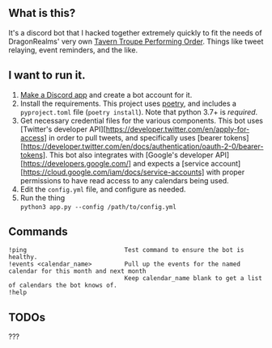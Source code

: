 ## What is this?
It's a discord bot that I hacked together extremely quickly to fit the needs of DragonRealms' very own [Tavern Troupe Performing Order](https://taverntroupe.com/). Things like tweet relaying, event reminders, and the like.


## I want to run it.
1. [Make a Discord app](https://discordpy.readthedocs.io/en/latest/discord.html) and create a bot account for it.
2. Install the requirements. This project uses [poetry](https://python-poetry.org/), and includes a `pyproject.toml` file (`poetry install`). Note that python 3.7+ is *required*.
3. Get necessary credential files for the various components. This bot uses [Twitter's developer API][https://developer.twitter.com/en/apply-for-access] in order to pull tweets, and specifically uses [bearer tokens][https://developer.twitter.com/en/docs/authentication/oauth-2-0/bearer-tokens]. This bot also integrates with [Google's developer API][https://developers.google.com/] and expects a [service account][https://cloud.google.com/iam/docs/service-accounts] with proper permissions to have read access to any calendars being used.
4. Edit the `config.yml` file, and configure as needed.
5. Run the thing  
`python3 app.py --config /path/to/config.yml`

## Commands
    !ping                           Test command to ensure the bot is healthy.
    !events <calendar_name>         Pull up the events for the named calendar for this month and next month
                                    Keep calendar_name blank to get a list of calendars the bot knows of.
    !help

## TODOs
???

